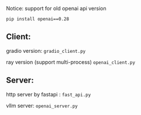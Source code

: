 
Notice: support for old openai api version 
```
pip install openai==0.28
```

## Client:

gradio version: `gradio_client.py`

ray version (support multi-process) `openai_client.py`

## Server:

http server by fastapi : `fast_api.py`

vllm server: `openai_server.py`